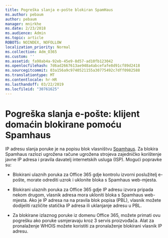 ```yaml
---
title: Pogreška slanja e-pošte blokiran SpamHaus
ms.author: pebaum
author: pebaum
manager: mnirkhe
ms.date: 2/23/2018
ms.audience: Admin
ms.topic: article
ROBOTS: NOINDEX, NOFOLLOW
localization_priority: Normal
ms.collection: Adm_O365
ms.custom: ''
ms.assetid: fa98ab4a-92eb-45e9-8d57-ad10fb123042
ms.openlocfilehash: 7d6ad2667613ae948a4abcefafe8d91cf89d2418
ms.sourcegitcommit: 03a156a9c9740521155a30775492c7dff0982588
ms.translationtype: MT
ms.contentlocale: hr-HR
ms.lasthandoff: 03/22/2019
ms.locfileid: "30761625"
---
```

# <a name="error-sending-email-client-host-blocked-using-spamhaus"></a>Pogreška slanja e-pošte: klijent domaćin blokirane pomoću Spamhaus

IP adresu slanja poruke je na popisu blok vlasništvu [Spamhaus](https://go.microsoft.com/fwlink/p/?linkid=123245). Za blokira Spamhaus razlozi ugrožena račune ugrožena strojeva zajedničko korištenje javne IP adresa i pravila davatelj internetskih usluga (ISP). Mogući popravke su:
  
- Blokirani ulaznih poruka za Office 365 gdje kontrolu izvorni poslužitelj e-pošte, morate odrediti uzrok i uklonite bloka s Spamhaus web-mjesta.
    
- Blokirani ulaznih poruka za Office 365 gdje IP adresu izvora pripada nekom drugom, vlasnik adresa mora ukloniti bloka s Spamhaus web-mjesta. Ako je IP adresa na na pravila blok popisa (PBL), vlasnik možete dodijeliti različite statička IP adresa ili uklanjanje adresu u PBL.
    
- Za blokirane izlaznog poruke iz domenu Office 365, možete primati ovu pogrešku ako poruke usmjeravaju kroz 3 servis proizvođača. Alat za pronalaženje WHOIS možete koristiti za pronalaženje blokirani vlasnik IP adresu.
    

